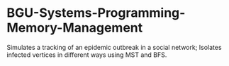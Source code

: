 # BGU-Systems-Programming-Memory-Management
Simulates a tracking of an epidemic outbreak in a social network; Isolates infected vertices in different ways using MST and BFS.


